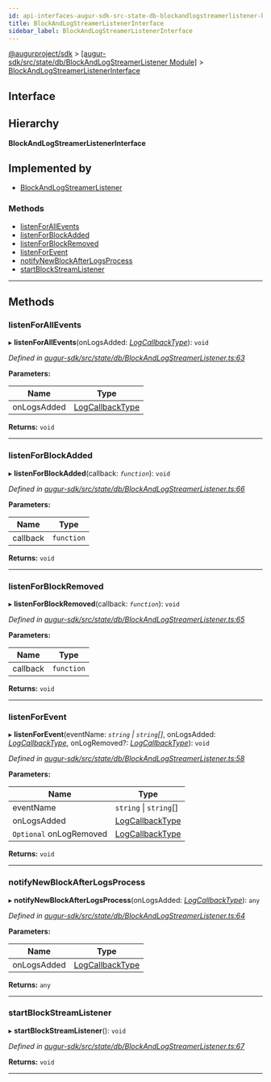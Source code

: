 ```yaml
---
id: api-interfaces-augur-sdk-src-state-db-blockandlogstreamerlistener-blockandlogstreamerlistenerinterface
title: BlockAndLogStreamerListenerInterface
sidebar_label: BlockAndLogStreamerListenerInterface
---
```


[@augurproject/sdk](api-readme.md) > [[augur-sdk/src/state/db/BlockAndLogStreamerListener Module]](api-modules-augur-sdk-src-state-db-blockandlogstreamerlistener-module.md) > [BlockAndLogStreamerListenerInterface](api-interfaces-augur-sdk-src-state-db-blockandlogstreamerlistener-blockandlogstreamerlistenerinterface.md)

## Interface

## Hierarchy

**BlockAndLogStreamerListenerInterface**

## Implemented by

* [BlockAndLogStreamerListener](api-classes-augur-sdk-src-state-db-blockandlogstreamerlistener-blockandlogstreamerlistener.md)

### Methods

* [listenForAllEvents](api-interfaces-augur-sdk-src-state-db-blockandlogstreamerlistener-blockandlogstreamerlistenerinterface.md#listenforallevents)
* [listenForBlockAdded](api-interfaces-augur-sdk-src-state-db-blockandlogstreamerlistener-blockandlogstreamerlistenerinterface.md#listenforblockadded)
* [listenForBlockRemoved](api-interfaces-augur-sdk-src-state-db-blockandlogstreamerlistener-blockandlogstreamerlistenerinterface.md#listenforblockremoved)
* [listenForEvent](api-interfaces-augur-sdk-src-state-db-blockandlogstreamerlistener-blockandlogstreamerlistenerinterface.md#listenforevent)
* [notifyNewBlockAfterLogsProcess](api-interfaces-augur-sdk-src-state-db-blockandlogstreamerlistener-blockandlogstreamerlistenerinterface.md#notifynewblockafterlogsprocess)
* [startBlockStreamListener](api-interfaces-augur-sdk-src-state-db-blockandlogstreamerlistener-blockandlogstreamerlistenerinterface.md#startblockstreamlistener)

---

## Methods

<a id="listenforallevents"></a>

###  listenForAllEvents

▸ **listenForAllEvents**(onLogsAdded: *[LogCallbackType](api-modules-augur-sdk-src-state-db-blockandlogstreamerlistener-module.md#logcallbacktype)*): `void`

*Defined in [augur-sdk/src/state/db/BlockAndLogStreamerListener.ts:63](https://github.com/AugurProject/augur/blob/0787bf1a23/packages/augur-sdk/src/state/db/BlockAndLogStreamerListener.ts#L63)*

**Parameters:**

| Name | Type |
| ------ | ------ |
| onLogsAdded | [LogCallbackType](api-modules-augur-sdk-src-state-db-blockandlogstreamerlistener-module.md#logcallbacktype) |

**Returns:** `void`

___
<a id="listenforblockadded"></a>

###  listenForBlockAdded

▸ **listenForBlockAdded**(callback: *`function`*): `void`

*Defined in [augur-sdk/src/state/db/BlockAndLogStreamerListener.ts:66](https://github.com/AugurProject/augur/blob/0787bf1a23/packages/augur-sdk/src/state/db/BlockAndLogStreamerListener.ts#L66)*

**Parameters:**

| Name | Type |
| ------ | ------ |
| callback | `function` |

**Returns:** `void`

___
<a id="listenforblockremoved"></a>

###  listenForBlockRemoved

▸ **listenForBlockRemoved**(callback: *`function`*): `void`

*Defined in [augur-sdk/src/state/db/BlockAndLogStreamerListener.ts:65](https://github.com/AugurProject/augur/blob/0787bf1a23/packages/augur-sdk/src/state/db/BlockAndLogStreamerListener.ts#L65)*

**Parameters:**

| Name | Type |
| ------ | ------ |
| callback | `function` |

**Returns:** `void`

___
<a id="listenforevent"></a>

###  listenForEvent

▸ **listenForEvent**(eventName: *`string` \| `string`[]*, onLogsAdded: *[LogCallbackType](api-modules-augur-sdk-src-state-db-blockandlogstreamerlistener-module.md#logcallbacktype)*, onLogRemoved?: *[LogCallbackType](api-modules-augur-sdk-src-state-db-blockandlogstreamerlistener-module.md#logcallbacktype)*): `void`

*Defined in [augur-sdk/src/state/db/BlockAndLogStreamerListener.ts:58](https://github.com/AugurProject/augur/blob/0787bf1a23/packages/augur-sdk/src/state/db/BlockAndLogStreamerListener.ts#L58)*

**Parameters:**

| Name | Type |
| ------ | ------ |
| eventName | `string` \| `string`[] |
| onLogsAdded | [LogCallbackType](api-modules-augur-sdk-src-state-db-blockandlogstreamerlistener-module.md#logcallbacktype) |
| `Optional` onLogRemoved | [LogCallbackType](api-modules-augur-sdk-src-state-db-blockandlogstreamerlistener-module.md#logcallbacktype) |

**Returns:** `void`

___
<a id="notifynewblockafterlogsprocess"></a>

###  notifyNewBlockAfterLogsProcess

▸ **notifyNewBlockAfterLogsProcess**(onLogsAdded: *[LogCallbackType](api-modules-augur-sdk-src-state-db-blockandlogstreamerlistener-module.md#logcallbacktype)*): `any`

*Defined in [augur-sdk/src/state/db/BlockAndLogStreamerListener.ts:64](https://github.com/AugurProject/augur/blob/0787bf1a23/packages/augur-sdk/src/state/db/BlockAndLogStreamerListener.ts#L64)*

**Parameters:**

| Name | Type |
| ------ | ------ |
| onLogsAdded | [LogCallbackType](api-modules-augur-sdk-src-state-db-blockandlogstreamerlistener-module.md#logcallbacktype) |

**Returns:** `any`

___
<a id="startblockstreamlistener"></a>

###  startBlockStreamListener

▸ **startBlockStreamListener**(): `void`

*Defined in [augur-sdk/src/state/db/BlockAndLogStreamerListener.ts:67](https://github.com/AugurProject/augur/blob/0787bf1a23/packages/augur-sdk/src/state/db/BlockAndLogStreamerListener.ts#L67)*

**Returns:** `void`

___

